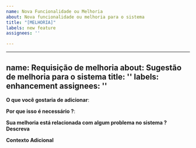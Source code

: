 ```yaml
---
name: Nova Funcionalidade ou Melhoria
about: Nova funcionalidade ou melhoria para o sistema
title: "[MELHORIA]"
labels: new feature
assignees: ''

---
```


---
name: Requisição de melhoria
about: Sugestão de melhoria para o sistema
title: ''
labels: enhancement
assignees: ''
---

<!-- Verifique primeiro se a issue não foi reportada -->

<!-- Por favor use esse template apenas para pedidos de melhoria -->

<!-- Se possível preencha todas as partes do template. Não remova nenhuma parte -->

**O que você gostaria de adicionar**:

<!-- Uma descrição clara e concisa do que você gostaria de adicionar ao sistema. -->

**Por que isso é necessário ?**:

<!-- Uma descrição clara e concisa do porque isso deve ser adicionado no sistema. -->

**Sua melhoria está relacionada com algum problema no sistema ? Descreva**

<!-- Uma descrição clara e concisa do problema que você enfrenta. Ex: Eu sempre fico frustado quando... -->

**Contexto Adicional**

<!-- Adicione qualquer contexto adicional relacionado com a melhoria aqui. -->
